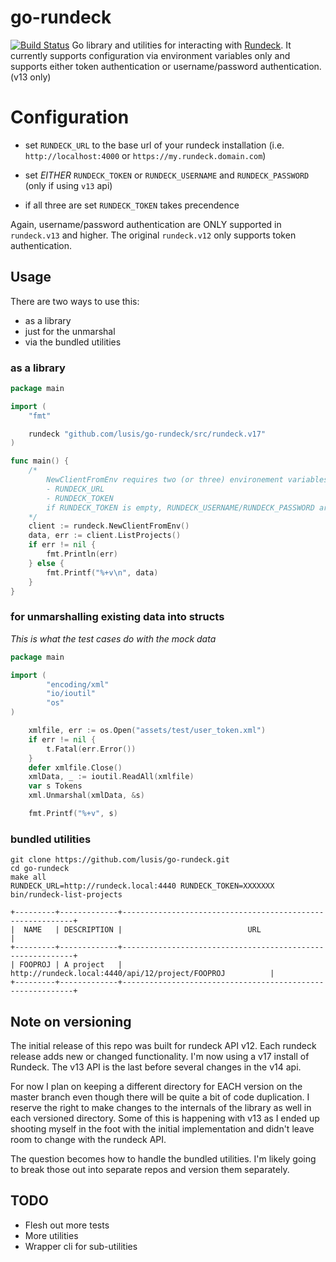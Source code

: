 # go-rundeck
[![Build Status](https://travis-ci.org/lusis/go-rundeck.svg?branch=master)](https://travis-ci.org/lusis/go-rundeck)
Go library and utilities for interacting with [Rundeck](http://rundeck.org).
It currently supports configuration via environment variables only and supports either token authentication or username/password authentication. (v13 only)

# Configuration
- set `RUNDECK_URL` to the base url of your rundeck installation (i.e. `http://localhost:4000` or `https://my.rundeck.domain.com`)

- set *EITHER* `RUNDECK_TOKEN` or `RUNDECK_USERNAME` and `RUNDECK_PASSWORD` (only if using `v13` api)
- if all three are set `RUNDECK_TOKEN` takes precendence

Again, username/password authentication are ONLY supported in `rundeck.v13` and higher. The original `rundeck.v12` only supports token authentication.

## Usage
There are two ways to use this:
- as a library
- just for the unmarshal
- via the bundled utilities

### as a library
```go
package main

import (
	"fmt"

	rundeck "github.com/lusis/go-rundeck/src/rundeck.v17"
)

func main() {
	/*
		NewClientFromEnv requires two (or three) environement variables:
		- RUNDECK_URL
		- RUNDECK_TOKEN
		if RUNDECK_TOKEN is empty, RUNDECK_USERNAME/RUNDECK_PASSWORD are required
	*/
	client := rundeck.NewClientFromEnv()
	data, err := client.ListProjects()
	if err != nil {
		fmt.Println(err)
	} else {
		fmt.Printf("%+v\n", data)
	}
}
```

### for unmarshalling existing data into structs
_This is what the test cases do with the mock data_

```go
package main

import (
        "encoding/xml"
        "io/ioutil"
        "os"
)

	xmlfile, err := os.Open("assets/test/user_token.xml")
	if err != nil {
		t.Fatal(err.Error())
	}
	defer xmlfile.Close()
	xmlData, _ := ioutil.ReadAll(xmlfile)
	var s Tokens
	xml.Unmarshal(xmlData, &s)

	fmt.Printf("%+v", s)
```

### bundled utilities
```
git clone https://github.com/lusis/go-rundeck.git
cd go-rundeck
make all
RUNDECK_URL=http://rundeck.local:4440 RUNDECK_TOKEN=XXXXXXX bin/rundeck-list-projects
```

```
+---------+-------------+-----------------------------------------------------------+
|  NAME   | DESCRIPTION |                            URL                            |
+---------+-------------+-----------------------------------------------------------+
| FOOPROJ | A project   | http://rundeck.local:4440/api/12/project/FOOPROJ          |
+---------+-------------+-----------------------------------------------------------+
```

## Note on versioning
The initial release of this repo was built for rundeck API v12. Each rundeck release adds new or changed functionality.
I'm now using a v17 install of Rundeck. The v13 API is the last before several changes in the v14 api.

For now I plan on keeping a different directory for EACH version on the master branch even though there will be quite a bit of code duplication. I reserve the right to make changes to the internals of the library as well in each versioned directory. Some of this is happening with v13 as I ended up shooting myself in the foot with the initial implementation and didn't leave room to change with the rundeck API.

The question becomes how to handle the bundled utilities. I'm likely going to break those out into separate repos and version them separately.

## TODO
- Flesh out more tests
- More utilities
- Wrapper cli for sub-utilities
